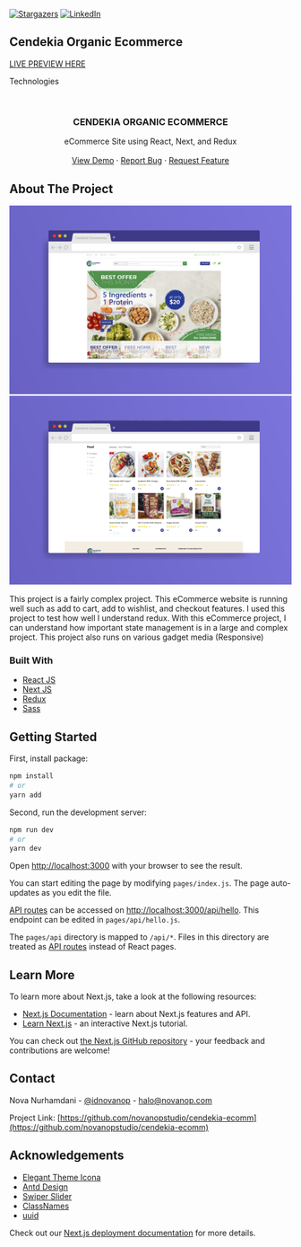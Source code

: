 [![Stargazers][stars-shield]][stars-url]
[![LinkedIn][linkedin-shield]][linkedin-url]

## Cendekia Organic Ecommerce

[LIVE PREVIEW HERE](http://cendekia.novanop.com)

Technologies

<!-- PROJECT LOGO -->
<br />
<p align="center">
  <h3 align="center">CENDEKIA ORGANIC ECOMMERCE</h3>

  <p align="center">
  eCommerce Site using React, Next, and Redux
    <br />
    <br />
    <a href="http://cendekia.novanop.com">View Demo</a>
    ·
    <a href="https://github.com/novanopstudio/cendekia-ecomm/issues">Report Bug</a>
    ·
    <a href="https://github.com/novanopstudio/cendekia-ecomm/issues">Request Feature</a>
  </p>
</p>

<!-- ABOUT THE PROJECT -->
## About The Project

[![Product Name Screen Shot][product-screenshot]](http://cendekia.novanop.com)
[![Product Name Screen Shot][product-screenshot2]](http://cendekia.novanop.com)

This project is a fairly complex project. This eCommerce website is running well such as add to cart, add to wishlist, and checkout features.
I used this project to test how well I understand redux. With this eCommerce project, I can understand how important state management is in a large and complex project.
This project also runs on various gadget media (Responsive)

### Built With
* [React JS](https://getbootstrap.com)
* [Next JS](https://jquery.com)
* [Redux](https://redux.js.org/)
* [Sass](https://sass-lang.com/)

## Getting Started

First, install package:

```bash
npm install
# or
yarn add
```

Second, run the development server:

```bash
npm run dev
# or
yarn dev
```

Open [http://localhost:3000](http://localhost:3000) with your browser to see the result.

You can start editing the page by modifying `pages/index.js`. The page auto-updates as you edit the file.

[API routes](https://nextjs.org/docs/api-routes/introduction) can be accessed on [http://localhost:3000/api/hello](http://localhost:3000/api/hello). This endpoint can be edited in `pages/api/hello.js`.

The `pages/api` directory is mapped to `/api/*`. Files in this directory are treated as [API routes](https://nextjs.org/docs/api-routes/introduction) instead of React pages.

## Learn More

To learn more about Next.js, take a look at the following resources:

- [Next.js Documentation](https://nextjs.org/docs) - learn about Next.js features and API.
- [Learn Next.js](https://nextjs.org/learn) - an interactive Next.js tutorial.

You can check out [the Next.js GitHub repository](https://github.com/vercel/next.js/) - your feedback and contributions are welcome!

<!-- CONTACT -->
## Contact

Nova Nurhamdani - [@idnovanop](https://instagram.com/idnovanop) - halo@novanop.com

Project Link: [https://github.com/novanopstudio/cendekia-ecomm](https://github.com/novanopstudio/cendekia-ecomm)

<!-- ACKNOWLEDGEMENTS -->
## Acknowledgements
* [Elegant Theme Icona](https://www.elegantthemes.com/blog/resources/elegant-icon-font)
* [Antd Design](https://ant.design/)
* [Swiper Slider](https://swiperjs.com/)
* [ClassNames](https://www.npmjs.com/package/classnames)
* [uuid](https://www.npmjs.com/package/uuid)

<!-- MARKDOWN LINKS & IMAGES -->
<!-- https://www.markdownguide.org/basic-syntax/#reference-style-links -->
[stars-shield]: https://img.shields.io/github/stars/novanopstudio/cendekia-ecomm?style=for-the-badge
[stars-url]: https://github.com/novanopstudio/cendekia-ecomm/stargazers
[linkedin-shield]: https://img.shields.io/badge/-LinkedIn-black.svg?style=for-the-badge&logo=linkedin&colorB=555
[linkedin-url]: https://www.linkedin.com/in/nova-nurhamdani/
[product-screenshot]: public/scrcend1.png
[product-screenshot2]: public/scrcend2.png


Check out our [Next.js deployment documentation](https://nextjs.org/docs/deployment) for more details.


<!-- MARKDOWN LINKS & IMAGES -->
<!-- https://www.markdownguide.org/basic-syntax/#reference-style-links -->


[stars-shield]: https://img.shields.io/github/stars/novanopstudio/cendekia-ecomm?style=for-the-badge
[stars-url]: https://github.com/novanopstudio/cendekia-ecomm/stargazers
[linkedin-shield]: https://img.shields.io/badge/-LinkedIn-black.svg?style=for-the-badge&logo=linkedin&colorB=555
[linkedin-url]: https://www.linkedin.com/in/nova-nurhamdani/
